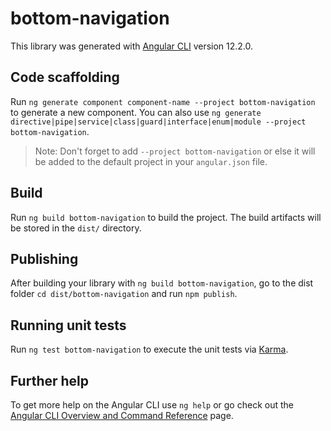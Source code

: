# bottom-navigation

This library was generated with [Angular CLI](https://github.com/angular/angular-cli) version 12.2.0.

## Code scaffolding

Run `ng generate component component-name --project bottom-navigation` to generate a new component. You can also use `ng generate directive|pipe|service|class|guard|interface|enum|module --project bottom-navigation`.
> Note: Don't forget to add `--project bottom-navigation` or else it will be added to the default project in your `angular.json` file. 

## Build

Run `ng build bottom-navigation` to build the project. The build artifacts will be stored in the `dist/` directory.

## Publishing

After building your library with `ng build bottom-navigation`, go to the dist folder `cd dist/bottom-navigation` and run `npm publish`.

## Running unit tests

Run `ng test bottom-navigation` to execute the unit tests via [Karma](https://karma-runner.github.io).

## Further help

To get more help on the Angular CLI use `ng help` or go check out the [Angular CLI Overview and Command Reference](https://angular.io/cli) page.
